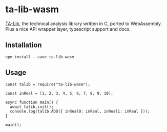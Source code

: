 # ta-lib-wasm

[TA-Lib](https://ta-lib.org/), the technical analysis library written in C, ported to WebAssembly. Plus a nice API wrapper layer, typescript support and docs.

## Installation

```
npm install --save ta-lib-wasm
```

## Usage
```
const talib = require("ta-lib-wasm");

const inReal = [1, 2, 3, 4, 5, 6, 7, 8, 9, 10];

async function main() {
  await talib.init();
  console.log(talib.ADD({ inReal0: inReal, inReal1: inReal }));
}

main();
```
